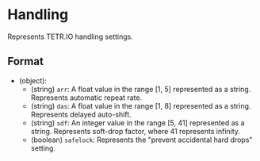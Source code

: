 # Handling

Represents TETR.IO handling settings.

## Format

* (object):
    * (string) `arr`: A float value in the range [1, 5] represented as a string. Represents automatic repeat rate.
    * (string) `das`: A float value in the range [1, 8] represented as a string. Represents delayed auto-shift.
    * (string) `sdf`: An integer value in the range [5, 41] represented as a string. Represents soft-drop factor, where 41 represents infinity.
    * (boolean) `safelock`: Represents the "prevent accidental hard drops" setting.